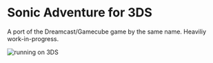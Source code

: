 # Sonic Adventure for 3DS

A port of the Dreamcast/Gamecube game by the same name. Heaviliy work-in-progress.

![running on 3DS](/running.gif)
